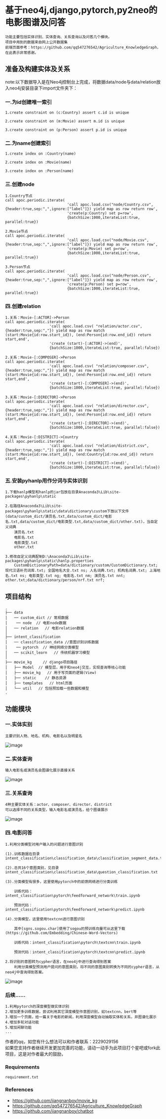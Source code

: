 # 基于neo4j,django,pytorch,py2neo的电影图谱及问答
    功能主要包括实体识别、实体查询、关系查询以及问答几个模块。
    项目中用到的数据来自网上公开数据集
    前端页面参考：https://github.com/qq547276542/Agriculture_KnowledgeGraph，在此表示非常感谢。
    
## 准备及构建实体及关系
note:以下数据导入是在Neo4j控制台上完成，将数据data/node与data/relation放入neo4j安装目录下import文件夹下：

### 一.为id创建唯一索引

    1.create constraint on (c:Country) assert c.id is unique

    2.create constraint on (m:Movie) assert m.id is unique

    3.create constraint on (p:Person) assert p.id is unique

### 二.为name创建索引

    1.create index on :Country(name)

    2.create index on :Movie(name)

    3.create index on :Person(name)

### 三.创建node

    1.Country节点
    call apoc.periodic.iterate(
                                'call apoc.load.csv("node/Country.csv",{header:true,sep:",",ignore:["label"]}) yield map as row return row',
                                'create(p:Country) set p=row',
                                {batchSize:1000,iterateList:true, parallel:true})

    2.Movie节点
    call apoc.periodic.iterate(
                                'call apoc.load.csv("node/Movie.csv",{header:true,sep:",",ignore:["label"]}) yield map as row return row',
                                'create(p:Movie) set p=row',
                                {batchSize:1000,iterateList:true, parallel:true})

    3.Person节点
    call apoc.periodic.iterate(
                                'call apoc.load.csv("node/Person.csv",{header:true,sep:",",ignore:["label"]}) yield map as row return row',
                                'create(p:Person) set p=row',
                                {batchSize:1000,iterateList:true, parallel:true})

### 四.创建relation

    1.关系：Movie-[:ACTOR]->Person
    call apoc.periodic.iterate(
                        'call apoc.load.csv( "relation/actor.csv",{header:true,sep:","}) yield map as row match (start:Movie{id:row.start_id}), (end:Person{id:row.end_id}) return start,end',
                        'create (start)-[:ACTOR]->(end)',
                        {batchSize:1000,iterateList:true, parallel:false})

    2.关系：Movie-[:COMPOSER]->Person
    call apoc.periodic.iterate(
                        'call apoc.load.csv( "relation/composer.csv",{header:true,sep:","}) yield map as row match (start:Movie{id:row.start_id}), (end:Person{id:row.end_id}) return start,end',
                        'create (start)-[:COMPOSER]->(end)',
                        {batchSize:1000,iterateList:true, parallel:false})

    3.关系：Movie-[:DIRECTOR]->Person
    call apoc.periodic.iterate(
                        'call apoc.load.csv( "relation/director.csv",{header:true,sep:","}) yield map as row match (start:Movie{id:row.start_id}), (end:Person{id:row.end_id}) return start,end',
                        'create (start)-[:DIRECTOR]->(end)',
                        {batchSize:1000,iterateList:true, parallel:false})

    4.关系：Movie-[:DISTRICT]->Country
    call apoc.periodic.iterate(
                        'call apoc.load.csv( "relation/district.csv",{header:true,sep:","}) yield map as row match (start:Movie{id:row.start_id}), (end:Country{id:row.end_id}) return start,end',
                        'create (start)-[:DISTRICT]->(end)',
                        {batchSize:1000,iterateList:true, parallel:false})

### 五.安装pyhanlp用作分词与实体识别

    1.下载hanlp模型和hanlp的jar包放在目录Anaconda3\Lib\site-packages\pyhanlp\static
    
    2.在路径Anaconda3\Lib\site-packages\pyhanlp\static\data\dictionary\custom下放以下文件(data/custom_dict/演员名.txt,data/custom_dict/电影名.txt,data/custom_dict/电影类型.txt,data/custom_dict/other.txt)，当自定义词典
        演员名.txt
        电影名.txt
        电影类型.txt
        other.txt
        
    3.修改自定义词典配制D:\Anaconda3\Lib\site-packages\pyhanlp\static\hanlp.properties
        CustomDictionaryPath=data/dictionary/custom/CustomDictionary.txt; 现代汉语补充词库.txt; 全国地名大全.txt ns; 人名词典.txt; 机构名词典.txt; 上海地名.txt ns; 电影类型.txt ng; 电影名.txt nm; 演员名.txt nnt; other.txt;data/dictionary/person/nrf.txt nrf;

## 项目结构
```
.
├── data
│   ── custom_dict // 常规数据
│    ── node  // 电影node数据
│   ── relation   // 电影relation数据 
│
├── intent_classification
│   ── classification_data //意图识别训练数据
│    ── pytorch  // 神经网络分类模型
│   ── scikit_learn   // 传统机器学习模型 
│       
├── movie_kg     // django项目路径
│   ├── Model  // 模型层，用于和neo4j交互，实现查询等核心功能
│   ├── movie_kg   // 用于写页面的逻辑(View)
│   ├── static    // 静态资源
│   ├── templates   // html页面
│   └── util   // 包括预加载一些数据和模型
.
```

## 功能模块

### 一.实体实别
    主要识别人物、地名、机构、电影名以及明星名
![image](https://raw.githubusercontent.com/jiangnanboy/movie_knowledge_graph_app/master/img/ner.png)

### 二.实体查询
    输入电影名或演员名会图谱化展示直接关系
![image](https://raw.githubusercontent.com/jiangnanboy/movie_knowledge_graph_app/master/img/search_ner.png)

### 三.关系查询
    4种主要实体关系：actor、composer、director、district
    可以选择不同的关系类型，输入电影名或演员名，给个图谱展示
![image](https://raw.githubusercontent.com/jiangnanboy/movie_knowledge_graph_app/master/img/search_relation.png)

### 四.电影问答

    1.利用分类模型对用户输入的问题进行意图识别
    
    (1).训练数据在目录 intent_classification\classification_data\classification_segment_data.txt
    
    (2).总共16个意图类别，见目录 intent_classification\classification_data\question_classification.txt
    
    (3).分类模型有很多，这里使用pytorch中的前馈网络进行分类训练
    
        训练代码：intent_classification\pytorch\feedforward_network\train.ipynb
        
        预测代码：intent_classification\pytorch\feedforward_network\predict.ipynb
        
    (4).分类模型，这里使用textcnn进行意图识别
    
        其中[sgns.sogou.char]使用了sogou的预训练向量可从这里下载(https://github.com/Embedding/Chinese-Word-Vectors)
        
        训练代码：intent_classification\pytorch\textcnn\train.ipynb
        
        预测代码：intent_classification\pytorch\textcnn\predict.ipynb
 
    2.将识别的意图转为cypher语言，在neo4j中进行查询得到答案
        利用分类模型预测用户提问的意图类别，将不同的意图类别转换为不同的cypher语言，从neo4j中查询得到答案。
![image](https://raw.githubusercontent.com/jiangnanboy/movie_knowledge_graph_app/master/img/qa.png)

### 后续......
    1.利用pytorch的深度模型做实体识别
    2.增加更多训练数据，尝试利用其它深度模型作意图识别，如textcnn，bert等
    3.增加一个页面，给一篇关于电影的新闻，利用深度模型自动抽取实体和关系，并图谱化展示
    4.增加多轮对话功能
    5.增加闲聊功能
    ...
    
作者的qq，如您有什么想法可以和作者联系：2229029156  
如果您支持作者继续开发更加完善的功能，请动一动手为此项目打个星吧或fork此项目，这是对作者最大的鼓励，  

### Requirements
    requirement.txt

### References
* https://github.com/jiangnanboy/movie_kg
* https://github.com/qq547276542/Agriculture_KnowledgeGraph
* https://github.com/jiangnanboy/chatbot
    